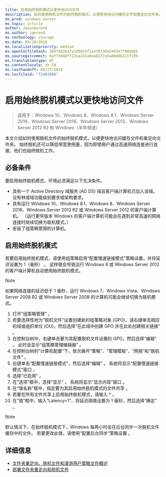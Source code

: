 ```yaml
---
title: 启用始终脱机模式以更快地访问文件
description: 如何使用脱机文件的始终脱机模式，以便更快地访问缓存文件和重定向文件夹。
ms.prod: windows-server
ms.topic: article
author: JasonGerend
ms.author: jgerend
ms.technology: storage
ms.date: 09/10/2018
ms.localizationpriority: medium
ms.openlocfilehash: 389fdd26a7e1d9824f1eaf0136a544547f08eb05
ms.sourcegitcommit: 6aff3d88ff22ea141a6ea6572a5ad8dd6321f199
ms.translationtype: HT
ms.contentlocale: zh-CN
ms.lasthandoff: 09/27/2019
ms.locfileid: "71401956"
---
```

# <a name="enable-always-offline-mode-for-faster-access-to-files"></a>启用始终脱机模式以更快地访问文件

>适用于：Windows 10、Windows 8、Windows 8.1、Windows Server 2019、Windows Server 2016、Windows Server 2012、Windows Server 2012 R2 和 Windows（半年频道）

本文介绍如何使用脱机文件的始终脱机模式，以便更快地访问缓存文件和重定向文件夹。 始终脱机还可以降低带宽使用量，因为即使用户通过高速网络连接进行连接，他们也始终脱机工作。

## <a name="prerequisites"></a>必备条件

要启用始终脱机模式，环境必须满足以下先决条件。

- 具有一个 Active Directory 域服务 (AD DS) 域且客户端计算机已加入该域。 没有林或域功能级别要求或架构要求。
- 具有运行 Windows 10、Windows 8.1、Windows 8、Windows Server 2016、Windows Server 2012 R2 或 Windows Server 2012 的客户端计算机。 （运行更早版本 Windows 的客户端计算机可能会在遇到非常高速的网络连接时继续切换为联机模式。）
- 安装了组策略管理的计算机。

## <a name="enable-always-offline-mode"></a>启用始终脱机模式

若要启用始终脱机模式，请使用组策略启用“配置慢速链接模式”策略设置，并将延迟设置为 1（毫秒）   。 这样做会导致运行 Windows 8 或 Windows Server 2012 的客户端计算机自动使用始终脱机模式。

>[!NOTE]
>如果网络连接的延迟低于 1 毫秒，运行 Windows 7、Windows Vista、Windows Server 2008 R2 或 Windows Server 2008 的计算机可能会继续切换为联机模式。

1. 打开“组策略管理”  。
2. 若要选择性地为“脱机文件”设置创建新的组策略对象 (GPO)，请右键单击相应的域或组织单位 (OU)，然后选择“在此域中创建 GPO 并在此处创建相关链接”  。
3. 在控制台树中，右键单击要为其配置脱机文件设置的 GPO，然后选择“编辑”  。 此时会显示“组策略管理编辑器”  。
4. 在控制台树的“计算机配置”下，依次展开“策略”、“管理模板”、“网络”和“脱机文件”      。
5. 右键单击“配置慢速链接模式”，然后选择“编辑”   。 系统将显示“配置慢速链接模式”窗口  。
6. 选择“已启用”  。
7. 在“选项”框中，选择“显示”   。 系统将显示“显示内容”窗口  。
8. 在“值名称”框中，指定要为其启用始终脱机模式的文件共享  。
9. 若要在所有文件共享上启用始终脱机模式，请输入 \*  。
10. 在“值”框中，输入“Latency=1”，将延迟阈值设置为 1 毫秒，然后选择“确定”    。

>[!NOTE]
>默认情况下，在始终脱机模式下，Windows 每两小时会在后台同步一次脱机文件缓存中的文件。 若要更改此值，请使用“配置后台同步”策略设置  。

## <a name="more-information"></a>详细信息

* [文件夹重定向、脱机文件和漫游用户策略文件概述](folder-redirection-rup-overview.md)
* [部署文件夹重定向和脱机文件](deploy-folder-redirection.md)